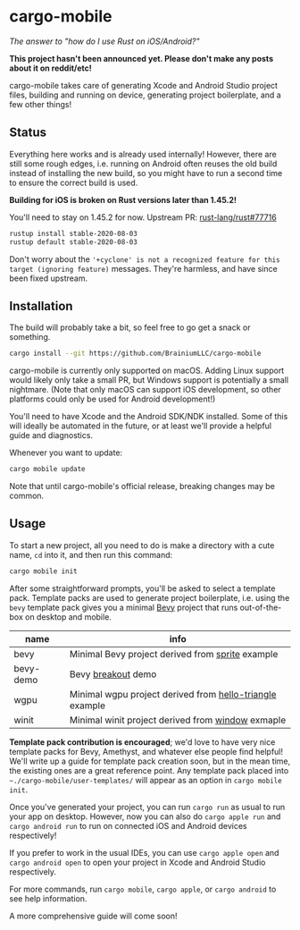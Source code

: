 # cargo-mobile

*The answer to "how do I use Rust on iOS/Android?"*

**This project hasn't been announced yet. Please don't make any posts about it on reddit/etc!**

cargo-mobile takes care of generating Xcode and Android Studio project files, building and running on device, generating project boilerplate, and a few other things!

## Status

Everything here works and is already used internally! However, there are still some rough edges, i.e. running on Android often reuses the old build instead of installing the new build, so you might have to run a second time to ensure the correct build is used.

**Building for iOS is broken on Rust versions later than 1.45.2!**

You'll need to stay on 1.45.2 for now. Upstream PR: [rust-lang/rust#77716](https://github.com/rust-lang/rust/pull/77716)

```bash
rustup install stable-2020-08-03
rustup default stable-2020-08-03
```

Don't worry about the `'+cyclone' is not a recognized feature for this target (ignoring feature)` messages. They're harmless, and have since been fixed upstream.

## Installation

The build will probably take a bit, so feel free to go get a snack or something.

```bash
cargo install --git https://github.com/BrainiumLLC/cargo-mobile
```

cargo-mobile is currently only supported on macOS. Adding Linux support would likely only take a small PR, but Windows support is potentially a small nightmare. (Note that only macOS can support iOS development, so other platforms could only be used for Android development!)

You'll need to have Xcode and the Android SDK/NDK installed. Some of this will ideally be automated in the future, or at least we'll provide a helpful guide and diagnostics.

Whenever you want to update:

```bash
cargo mobile update
```

Note that until cargo-mobile's official release, breaking changes may be common.

## Usage

To start a new project, all you need to do is make a directory with a cute name, `cd` into it, and then run this command:

```bash
cargo mobile init
```

After some straightforward prompts, you'll be asked to select a template pack. Template packs are used to generate project boilerplate, i.e. using the `bevy` template pack gives you a minimal [Bevy](https://bevyengine.org/) project that runs out-of-the-box on desktop and mobile.

| name      | info                                                                                                                              |
| --------- | --------------------------------------------------------------------------------------------------------------------------------- |
| bevy      | Minimal Bevy project derived from [sprite](https://github.com/bevyengine/bevy/blob/master/examples/2d/sprite.rs) example          |
| bevy-demo | Bevy [breakout](https://github.com/bevyengine/bevy/blob/master/examples/game/breakout.rs) demo                                    |
| wgpu      | Minimal wgpu project derived from [hello-triangle](https://github.com/gfx-rs/wgpu-rs/tree/master/examples/hello-triangle) example |
| winit     | Minimal winit project derived from [window](https://github.com/rust-windowing/winit/tree/master/examples/window) exmaple          |

**Template pack contribution is encouraged**; we'd love to have very nice template packs for Bevy, Amethyst, and whatever else people find helpful! We'll write up a guide for template pack creation soon, but in the mean time, the existing ones are a great reference point. Any template pack placed into `~./cargo-mobile/user-templates/` will appear as an option in `cargo mobile init`.

Once you've generated your project, you can run `cargo run` as usual to run your app on desktop. However, now you can also do `cargo apple run` and `cargo android run` to run on connected iOS and Android devices respectively!

If you prefer to work in the usual IDEs, you can use `cargo apple open` and `cargo android open` to open your project in Xcode and Android Studio respectively.

For more commands, run `cargo mobile`, `cargo apple`, or `cargo android` to see help information.

A more comprehensive guide will come soon!
